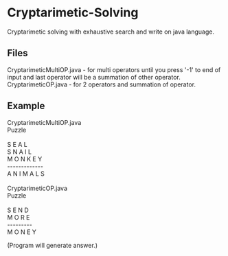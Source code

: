 # Cryptarimetic-Solving
Cryptarimetic solving with exhaustive search and write on java language.

## Files
CryptarimeticMultiOP.java - for multi operators until you press '-1' to end of input and last operator will be a summation of other operator.
CryptarimeticOP.java - for 2 operators and summation of operator.

## Example
CryptarimeticMultiOP.java <br />
Puzzle <br /><br />
S E A L <br />
S N A I L <br />
M O N K E Y <br />
------------- <br />
A N I M A L S <br />
<br />
CryptarimeticOP.java <br />
Puzzle <br /><br />
S E N D <br />
M O R E <br />
--------- <br />
M O N E Y <br />

(Program will generate answer.)
